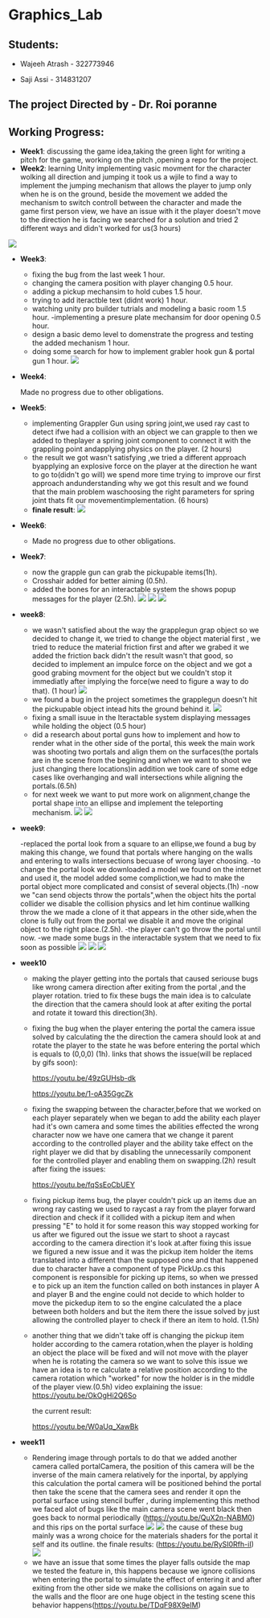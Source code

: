 # Graphics_Lab
## Students:

 - Wajeeh Atrash - 322773946
 
 - Saji Assi - 314831207
## The project Directed by - **Dr. Roi poranne**
## Working Progress:
- **Week1**: discussing the game idea,taking the green light for writing a pitch for the game, working on the pitch ,opening a repo for the project.
- **Week2**: learning Unity implementing vasic movment for the character wolking all direction and jumping it took us a wjile to find a way to implement the jumping mechanism that allows the player to jump only when he is on the ground, beside the movement we added the mechanism to switch controll between the character and made the game first person view, we have an issue with it the player doesn't move to the direction he is facing we searched for a solution and tried 2 different ways and didn't worked for us(3 hours)

![](week2.gif)

- **Week3**:

	- fixing the bug from the last week 1 hour.
	- changing the camera position with player changing 0.5 hour.
	- adding a pickup mechansim to hold cubes 1.5 hour.
	- trying to add iteractble text (didnt work) 1 hour.
	- watching unity pro builder tutrials and modeling a basic room 1.5 hour.
	-implementing a presure plate mechansim for door opening 0.5 hour.
	- design a basic demo level to domenstrate the progress and testing the added mechanism 1 hour.
	- doing some search for how to implement grabler hook gun & portal gun 1 hour.
	![](week3.gif)

- **Week4**:

	Made no progress due to other obligations.
- **Week5**:
	- implementing Grappler Gun using spring joint,we used ray cast to detect ifwe had a collision with an object we can grapple to then we added to theplayer a spring joint component to connect it with the grappling point andapplying physics on the player. (2 hours)
	- the result we got wasn't satisfying ,we tried a different approach byapplying an explosive force on the player at the direction he want to go to(didn't go will) we spend more time trying to improve our first approach andunderstanding why we got this result and we found that the main problem waschoosing the right parameters for spring joint thats fit our movementimplementation. (6 hours)
	- **finale result**:
	![](week5.gif)

- **Week6**:

	- Made no progress due to other obligations.


- **Week7**:
	- now the grapple gun can grab the pickupable items(1h).
	- Crosshair added for better aiming (0.5h).
	- added the bones for an interactable system the shows popup messages for the player (2.5h).
	![](Week7.gif)
	![](week7_1.png)
	![](week7_2.png)

- **week8**:
	- we wasn't satisfied about the way the grapplegun grap object so we decided to change it, we tried to change the object material first , we tried to reduce the material friction first and after we grabed it we added the friction back didn't the result wasn't that good, so decided to implement an impulce force on the object and we got a good grabing movment for the object but we couldn't stop it immediatly after implying the force(we need to figure a way to do that). (1 hour)
	![](Week8.gif)
	- we found a bug in the project sometimes the grapplegun doesn't hit the pickupable object intead hits the ground behind it.
	![](Week8_bug.gif)
	- fixing a small isuue in the Iteractable system displaying messages while holding the object (0.5 hour)
	- did a research about  portal guns how to implement and how to render what in the other side of the portal, this week  the main work was shooting two portals and align them on the surfaces(the portals are in the scene from the begining and when we want to shoot we just changing there locations)in addition we took care of some edge cases like overhanging and wall intersections while aligning the portals.(6.5h)
	- for next week we want to put more work on alignment,change the portal shape into an ellipse and implement the teleporting mechanism.
	![](week8.png)
	![](Week8_portal.gif)
  
- **week9**:


	-replaced the portal look from a square to an ellipse,we found a bug by making this change, we found that portals where hanging on the walls and entering to walls intersections becuase of wrong layer choosing.
	-to change the portal look we downloaded a model we found on the internet and used it, the model added some compliction,we had to make the portal object more complicated and consist of several objects.(1h)
	-now we "can send objects throw the portals",when the object hits the portal collider we disable the collision physics and let him continue wallking throw the we made a clone of it that appears in the other side,when the clone is fully out from the portal we disable it and move the original object to the right place.(2.5h).
	-the player can't go throw the portal until now.
	-we made some bugs in the interactable system that we need to fix soon as possible
	![](week9.png)
	![](week9_2.png)
	![](Week9_portal.gif)

- **week10**

	- making the player getting into the portals that caused seriouse bugs like wrong camera direction after exiting from the portal ,and the player rotation. tried to fix these bugs the main idea is to calculate the direction that the camera should look at after exiting the portal and rotate it toward this direction(3h).
	- fixing the bug when the player entering the portal the camera issue solved by calculating the the direction the camera should look at and rotate the player to the state he was before entering the portal which is equals to (0,0,0) (1h).
	links that shows the issue(will be replaced by gifs soon):

		https://youtu.be/49zGUHsb-dk

		https://youtu.be/1-oA35GgcZk


	- fixing the swapping between the character,before that we worked on each player separately when we began to add the ability each player had it's own camera and some times the abilities effected the wrong character now we have one camera that we change it parent according to the controlled player
	and the ability take effect on the right player we did that by disabling the unnecessarily component for the controlled player and enabling them on swapping.(2h)
	result after fixing the issues:

		https://youtu.be/fqSsEoCbUEY

	- fixing pickup items bug, the player couldn't pick up an items due an wrong ray casting we used to raycast a ray from the player forward direction and check if it collided with a pickup item and when pressing "E" to hold it for some reason this way stopped working for us after we figured out the issue we start to shoot a raycast according to the camera direction it's look at.after fixing this issue we figured a new issue and it was the pickup item holder the items translated into a different than the supposed one and that happened due to character have a component of type PickUp.cs this component is responsible for picking up items, so when we pressed e to pick up an item the function called on both instances in player A and player B and the engine could not decide to which holder to move the pickedup item to so the engine calculated the a place between both holders and but the item there the issue solved by just allowing the controlled player to check if there an item to hold. (1.5h)
	- another thing that we didn't take off is changing the pickup item holder according to the camera rotation,when the player is holding an object the place will be fixed and will not move with the player when he is rotating the camera so we want to solve this issue we have an idea is to re calculate a relative position according to the camera rotation which "worked" for now the holder is in the middle of the player view.(0.5h)
	video explaining the issue:
	https://youtu.be/OkOgHi2Q6So

		the current result:

		https://youtu.be/W0aUq_XawBk
- **week11**

	- Rendering image through portals to do that we added another camera called portalCamera, the position of this camera will be the inverse of the main camera relatively for the inportal, by applying this calculation the portal camera will be positioned behind the portal then take the scene that the camera sees and render it opn the portal surface using  stencil buffer , during implementing this method we faced alot of bugs like the main camera scene went black then goes back to normal periodically (https://youtu.be/QuX2n-NABM0) and this rips on the portal surface
	![](week11_res1.png)
	![](week11_res2.png)
	the cause of these bug mainly was a wrong choice for the materials shaders for the portal it self and its outline.
	the finale results:
	(https://youtu.be/RySI0Rfh-iI)
	![](week11_goodresult.png)
	- we have an issue that some times the player falls outside the map we tested the feature in, this happens because we ignore collisions when entering the portal to simulate the effect of entering it and after exiting from the other side we make the collisions on again sue to the walls and the floor are one huge object in the testing scene this behavior happens(https://youtu.be/TDqF98X9eIM)